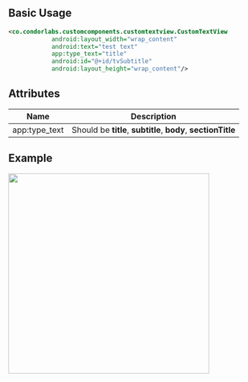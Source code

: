 
## Basic Usage

```xml
<co.condorlabs.customcomponents.customtextview.CustomTextView
            android:layout_width="wrap_content"
            android:text="test text"
            app:type_text="title"
            android:id="@+id/tvSubtitle"
            android:layout_height="wrap_content"/>
```

## Attributes

| Name | Description |
| - | - |
| app:type_text | Should be **title**, **subtitle**, **body**, **sectionTitle** |

## Example
<img src="/Images/custom_textview..png" width="400" heigth="400">

